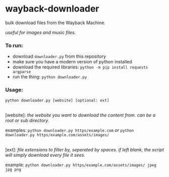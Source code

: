 # wayback-downloader
bulk download files from the Wayback Machine.

_useful for images and music files._

### To run:
- download `downloader.py` from this repository
- make sure you have a modern version of python installed
- download the required libraries: `python -m pip install requests argparse`
- run the thing: `python downloader.py`

### Usage:

`python downloader.py [website] [optional: ext]` <br><br>

[website]: _the website you want to download the content from. can be a root or sub directory._

examples: `python downloader.py https/example.com` _or_ `python downloader.py https/example.com/assets/images/`  <br><br>

[ext]: _file extensions to filter by, seperated by spaces. if left blank, the script will simply download every file it sees._

example: `python downloader.py https/example.com/assets/images/ jpeg jpg png`
